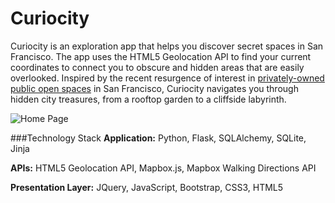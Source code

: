 # Curiocity
Curiocity is an exploration app that helps you discover secret spaces in San Francisco. The app uses the HTML5 Geolocation API to find your current coordinates to connect you to obscure and hidden areas that are easily overlooked. Inspired by the recent resurgence of interest in [privately-owned public open spaces](http://www.sf-planning.org/index.aspx?page=3339) in San Francisco, Curiocity navigates you through hidden city treasures, from a rooftop garden to a cliffside labyrinth. 

![Home Page](https://github.com/ednacao/Curiocity/blob/master/static/img/curiocity_landing.png)

###Technology Stack
<b>Application:</b> Python, Flask, SQLAlchemy, SQLite, Jinja

<b>APIs:</b> HTML5 Geolocation API, Mapbox.js, Mapbox Walking Directions API

<b>Presentation Layer:</b> JQuery, JavaScript, Bootstrap, CSS3, HTML5
